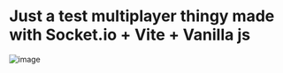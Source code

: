 # Just a test multiplayer thingy made with Socket.io + Vite + Vanilla js
![image](https://github.com/Vampire-js/socketio-multiplayer-test/assets/103945371/e059476f-6616-4dba-9739-b4fe28ae7215)
